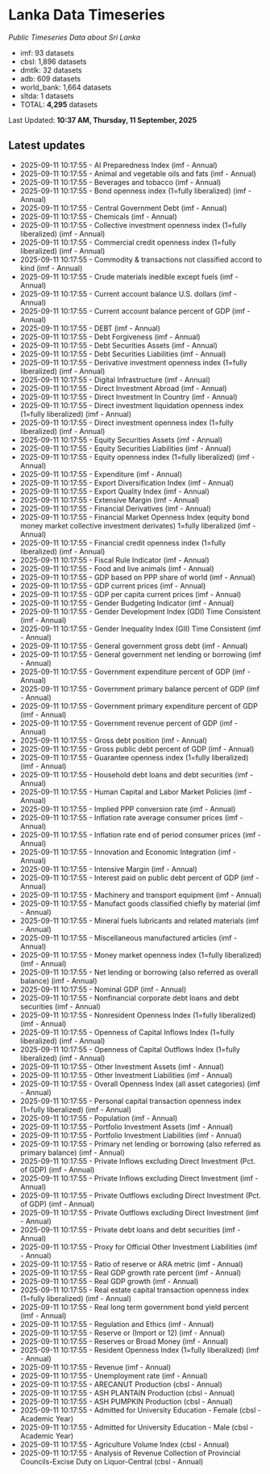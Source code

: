 # Lanka Data Timeseries
*Public Timeseries Data about Sri Lanka*

* imf: 93 datasets
* cbsl: 1,896 datasets
* dmtlk: 32 datasets
* adb: 609 datasets
* world_bank: 1,664 datasets
* sltda: 1 datasets
* TOTAL: **4,295** datasets

Last Updated: **10:37 AM, Thursday, 11 September, 2025**

## Latest updates

* 2025-09-11 10:17:55 - AI Preparedness Index (imf - Annual)
* 2025-09-11 10:17:55 - Animal and vegetable oils and fats (imf - Annual)
* 2025-09-11 10:17:55 - Beverages and tobacco (imf - Annual)
* 2025-09-11 10:17:55 - Bond openness index (1=fully liberalized) (imf - Annual)
* 2025-09-11 10:17:55 - Central Government Debt (imf - Annual)
* 2025-09-11 10:17:55 - Chemicals (imf - Annual)
* 2025-09-11 10:17:55 - Collective investment openness index (1=fully liberalized) (imf - Annual)
* 2025-09-11 10:17:55 - Commercial credit openness index (1=fully liberalized) (imf - Annual)
* 2025-09-11 10:17:55 - Commodity & transactions not classified accord to kind (imf - Annual)
* 2025-09-11 10:17:55 - Crude materials inedible except fuels (imf - Annual)
* 2025-09-11 10:17:55 - Current account balance U.S. dollars (imf - Annual)
* 2025-09-11 10:17:55 - Current account balance percent of GDP (imf - Annual)
* 2025-09-11 10:17:55 - DEBT (imf - Annual)
* 2025-09-11 10:17:55 - Debt Forgiveness (imf - Annual)
* 2025-09-11 10:17:55 - Debt Securities Assets (imf - Annual)
* 2025-09-11 10:17:55 - Debt Securities Liabilities (imf - Annual)
* 2025-09-11 10:17:55 - Derivative investment openness index (1=fully liberalized) (imf - Annual)
* 2025-09-11 10:17:55 - Digital Infrastructure (imf - Annual)
* 2025-09-11 10:17:55 - Direct Investment Abroad (imf - Annual)
* 2025-09-11 10:17:55 - Direct Investment In Country (imf - Annual)
* 2025-09-11 10:17:55 - Direct investment liquidation openness index (1=fully liberalized) (imf - Annual)
* 2025-09-11 10:17:55 - Direct investment openness index (1=fully liberalized) (imf - Annual)
* 2025-09-11 10:17:55 - Equity Securities Assets (imf - Annual)
* 2025-09-11 10:17:55 - Equity Securities Liabilities (imf - Annual)
* 2025-09-11 10:17:55 - Equity openness index (1=fully liberalized) (imf - Annual)
* 2025-09-11 10:17:55 - Expenditure (imf - Annual)
* 2025-09-11 10:17:55 - Export Diversification Index (imf - Annual)
* 2025-09-11 10:17:55 - Export Quality Index (imf - Annual)
* 2025-09-11 10:17:55 - Extensive Margin (imf - Annual)
* 2025-09-11 10:17:55 - Financial Derivatives (imf - Annual)
* 2025-09-11 10:17:55 - Financial Market Openness Index (equity bond money market collective investment derivates) 1=fully liberalized (imf - Annual)
* 2025-09-11 10:17:55 - Financial credit openness index (1=fully liberalized) (imf - Annual)
* 2025-09-11 10:17:55 - Fiscal Rule Indicator (imf - Annual)
* 2025-09-11 10:17:55 - Food and live animals (imf - Annual)
* 2025-09-11 10:17:55 - GDP based on PPP share of world (imf - Annual)
* 2025-09-11 10:17:55 - GDP current prices (imf - Annual)
* 2025-09-11 10:17:55 - GDP per capita current prices (imf - Annual)
* 2025-09-11 10:17:55 - Gender Budgeting Indicator (imf - Annual)
* 2025-09-11 10:17:55 - Gender Development Index (GDI) Time Consistent (imf - Annual)
* 2025-09-11 10:17:55 - Gender Inequality Index (GII) Time Consistent (imf - Annual)
* 2025-09-11 10:17:55 - General government gross debt (imf - Annual)
* 2025-09-11 10:17:55 - General government net lending or borrowing (imf - Annual)
* 2025-09-11 10:17:55 - Government expenditure percent of GDP (imf - Annual)
* 2025-09-11 10:17:55 - Government primary balance percent of GDP (imf - Annual)
* 2025-09-11 10:17:55 - Government primary expenditure percent of GDP (imf - Annual)
* 2025-09-11 10:17:55 - Government revenue percent of GDP (imf - Annual)
* 2025-09-11 10:17:55 - Gross debt position (imf - Annual)
* 2025-09-11 10:17:55 - Gross public debt percent of GDP (imf - Annual)
* 2025-09-11 10:17:55 - Guarantee openness index (1=fully liberalized) (imf - Annual)
* 2025-09-11 10:17:55 - Household debt loans and debt securities (imf - Annual)
* 2025-09-11 10:17:55 - Human Capital and Labor Market Policies (imf - Annual)
* 2025-09-11 10:17:55 - Implied PPP conversion rate (imf - Annual)
* 2025-09-11 10:17:55 - Inflation rate average consumer prices (imf - Annual)
* 2025-09-11 10:17:55 - Inflation rate end of period consumer prices (imf - Annual)
* 2025-09-11 10:17:55 - Innovation and Economic Integration (imf - Annual)
* 2025-09-11 10:17:55 - Intensive Margin (imf - Annual)
* 2025-09-11 10:17:55 - Interest paid on public debt percent of GDP (imf - Annual)
* 2025-09-11 10:17:55 - Machinery and transport equipment (imf - Annual)
* 2025-09-11 10:17:55 - Manufact goods classified chiefly by material (imf - Annual)
* 2025-09-11 10:17:55 - Mineral fuels lubricants and related materials (imf - Annual)
* 2025-09-11 10:17:55 - Miscellaneous manufactured articles (imf - Annual)
* 2025-09-11 10:17:55 - Money market openness index (1=fully liberalized) (imf - Annual)
* 2025-09-11 10:17:55 - Net lending or borrowing (also referred as overall balance) (imf - Annual)
* 2025-09-11 10:17:55 - Nominal GDP (imf - Annual)
* 2025-09-11 10:17:55 - Nonfinancial corporate debt loans and debt securities (imf - Annual)
* 2025-09-11 10:17:55 - Nonresident Openness Index (1=fully liberalized) (imf - Annual)
* 2025-09-11 10:17:55 - Openness of Capital Inflows Index (1=fully liberalized) (imf - Annual)
* 2025-09-11 10:17:55 - Openness of Capital Outflows Index (1=fully liberalized) (imf - Annual)
* 2025-09-11 10:17:55 - Other Investment Assets (imf - Annual)
* 2025-09-11 10:17:55 - Other Investment Liabilities (imf - Annual)
* 2025-09-11 10:17:55 - Overall Openness Index (all asset categories) (imf - Annual)
* 2025-09-11 10:17:55 - Personal capital transaction openness index (1=fully liberalized) (imf - Annual)
* 2025-09-11 10:17:55 - Population (imf - Annual)
* 2025-09-11 10:17:55 - Portfolio Investment Assets (imf - Annual)
* 2025-09-11 10:17:55 - Portfolio Investment Liabilities (imf - Annual)
* 2025-09-11 10:17:55 - Primary net lending or borrowing (also referred as primary balance) (imf - Annual)
* 2025-09-11 10:17:55 - Private Inflows excluding Direct Investment (Pct. of GDP) (imf - Annual)
* 2025-09-11 10:17:55 - Private Inflows excluding Direct Investment (imf - Annual)
* 2025-09-11 10:17:55 - Private Outflows excluding Direct Investment (Pct. of GDP) (imf - Annual)
* 2025-09-11 10:17:55 - Private Outflows excluding Direct Investment (imf - Annual)
* 2025-09-11 10:17:55 - Private debt loans and debt securities (imf - Annual)
* 2025-09-11 10:17:55 - Proxy for Official Other Investment Liabilities (imf - Annual)
* 2025-09-11 10:17:55 - Ratio of reserve or ARA metric (imf - Annual)
* 2025-09-11 10:17:55 - Real GDP growth rate percent (imf - Annual)
* 2025-09-11 10:17:55 - Real GDP growth (imf - Annual)
* 2025-09-11 10:17:55 - Real estate capital transaction openness index (1=fully liberalized) (imf - Annual)
* 2025-09-11 10:17:55 - Real long term government bond yield percent (imf - Annual)
* 2025-09-11 10:17:55 - Regulation and Ethics (imf - Annual)
* 2025-09-11 10:17:55 - Reserve or (Import or 12) (imf - Annual)
* 2025-09-11 10:17:55 - Reserves or Broad Money (imf - Annual)
* 2025-09-11 10:17:55 - Resident Openness Index (1=fully liberalized) (imf - Annual)
* 2025-09-11 10:17:55 - Revenue (imf - Annual)
* 2025-09-11 10:17:55 - Unemployment rate (imf - Annual)
* 2025-09-11 10:17:55 - ARECANUT Production (cbsl - Annual)
* 2025-09-11 10:17:55 - ASH PLANTAIN Production (cbsl - Annual)
* 2025-09-11 10:17:55 - ASH PUMPKIN Production (cbsl - Annual)
* 2025-09-11 10:17:55 - Admitted for University Education - Female (cbsl - Academic Year)
* 2025-09-11 10:17:55 - Admitted for University Education - Male (cbsl - Academic Year)
* 2025-09-11 10:17:55 - Agriculture Volume Index (cbsl - Annual)
* 2025-09-11 10:17:55 - Analysis of Revenue Collection of Provincial Councils-Excise Duty on Liquor-Central (cbsl - Annual)